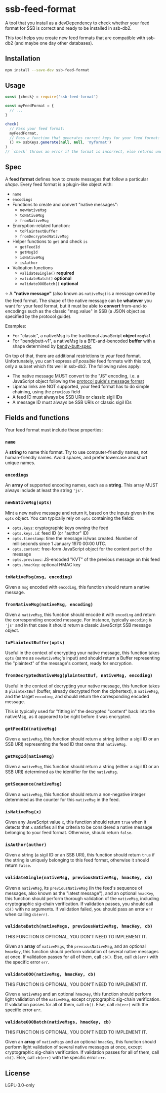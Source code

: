 <!--
SPDX-FileCopyrightText: 2022 Andre 'Staltz' Medeiros <contact@staltz.com>

SPDX-License-Identifier: CC0-1.0
-->

# ssb-feed-format

A tool that you install as a devDependency to check whether your feed format for
SSB is correct and ready to be installed in ssb-db2.

This tool helps you create new feed formats that are compatible with ssb-db2 (and maybe one day other databases).

## Installation

```bash
npm install --save-dev ssb-feed-format
```

## Usage

```js
const {check} = require('ssb-feed-format')

const myFeedFormat = {
  // ...
}

check(
  // Pass your feed format:
  myFeedFormat,
  // Pass a function that generates correct keys for your feed format:
  () => ssbKeys.generate(null, null, 'myformat')
)
// `check` throws an error if the format is incorrect, else returns undefined
```

## Spec

A **feed format** defines how to create messages that follow a particular *shape*. Every feed format is a plugin-like object with:

- `name`
- `encodings`
- Functions to create and convert "native messages":
  - `newNativeMsg`
  - `toNativeMsg`
  - `fromNativeMsg`
- Encryption-related function:
  - `toPlaintextBuffer`
  - `fromDecryptedNativeMsg`
- Helper functions to `get` and check `is`
  - `getFeedId`
  - `getMsgId`
  - `isNativeMsg`
  - `isAuthor`
- Validation functions
  - `validateSingle()` **required**
  - `validateBatch()` **optional**
  - `validateOOOBatch()` **optional**

:star: A **"native message"** (also known as `nativeMsg`) is a message owned by the feed format. The shape of the native message can be **whatever** you want for your feed format, but it must be able to **convert** from-and-to encodings such as the classic "msg.value" in SSB (a JSON object as specified by the protocol guide).

Examples:

- For "classic", a nativeMsg is the traditional JavaScript **object** `msgVal`
- For "bendybutt-v1", a nativeMsg is a BFE-and-bencoded **buffer** with a shape determined by [bendy-butt-spec](https://github.com/ssb-ngi-pointer/bendy-butt-spec)

On top of that, there are additional restrictions to your feed format. Unfortunately, you can't express *all possible* feed formats with this tool, only a subset which fits well in ssb-db2. The following rules apply:

- The native message MUST convert to the "JS" encoding, i.e. a JavaScript object following the [protocol guide's message format](https://ssbc.github.io/scuttlebutt-protocol-guide/#message-format)
- Lipmaa links are NOT supported, your feed format has to do simple chaining, using the `previous` field
- A feed ID must always be SSB URIs or classic sigil IDs
- A message ID must always be SSB URIs or classic sigil IDs

## Fields and functions

Your feed format must include these properties:

### `name`

A **string** to name this format. Try to use computer-friendly names, not human-friendly names. Avoid spaces, and prefer lowercase and short unique names.

### `encodings`

An **array** of supported encoding names, each as a **string**. This array MUST
always include at least the string `'js'`.

### `newNativeMsg(opts)`

Mint a new native message and return it, based on the inputs given in the `opts` object. You can typically rely on `opts` containing the fields:

- `opts.keys`: cryptographic keys owning the feed
- `opts.keys.id`: feed ID (or "author" ID)
- `opts.timestamp`: time the message is/was created. Number of milliseconds since 1 January 1970 00:00 UTC.
- `opts.content`: free-form JavaScript object for the content part of the message
- `opts.previous`: JS-encoded "KVT" of the previous message on this feed
- `opts.hmacKey`: optional HMAC key

### `toNativeMsg(msg, encoding)`

Given a `msg` encoded with `encoding`, this function should return a native message.

### `fromNativeMsg(nativeMsg, encoding)`

Given a `nativeMsg`, this function should encode it with `encoding` and return the corresponding encoded message. For instance, typically `encoding` is `'js'` and in that case it should return a classic JavaScript SSB message object.

### `toPlaintextBuffer(opts)`

Useful in the context of encrypting your native message, this function takes `opts` (same as `newNativeMsg`'s input) and should return a Buffer representing the "plaintext" of the message's content, ready for encryption.

### `fromDecryptedNativeMsg(plaintextBuf, nativeMsg, encoding)`

Useful in the context of decrypting your native message, this function takes a
`plaintextBuf` (buffer, already decrypted from the ciphertext), a `nativeMsg`, and the target `encoding`, and should return the corresponding encoded message.

This is typically used for "fitting in" the decrypted "content" back into the nativeMsg, as it appeared to be right before it was encrypted.

### `getFeedId(nativeMsg)`

Given a `nativeMsg`, this function should return a string (either a sigil ID or an SSB URI) representing the feed ID that owns that `nativeMsg`.

### `getMsgId(nativeMsg)`

Given a `nativeMsg`, this function should return a string (either a sigil ID or an SSB URI) determined as the identifier for the `nativeMsg`.

### `getSequence(nativeMsg)`

Given a `nativeMsg`, this function should return a non-negative integer determined as the counter for this `nativeMsg` in the feed.

### `isNativeMsg(x)`

Given any JavaScript value `x`, this function should return `true` when it detects that `x` satisfies all the criteria to be considered a native message belonging to your feed format. Otherwise, should return `false`.

### `isAuthor(author)`

Given a string (a sigil ID or an SSB URI), this function should return `true` if the string is uniquely belonging to this feed format, otherwise it should return `false`.

### `validateSingle(nativeMsg, previousNativeMsg, hmacKey, cb)`

Given a `nativeMsg`, its `previousNativeMsg` (in the feed's sequence of messages, also known as the "latest message"), and an optional `hmacKey`, this function should perform thorough validation of the `nativeMsg`, including cryptographic sig-chain verification. If validation passes, you should call `cb()` with no arguments. If validation failed, you should pass an error `err` when calling `cb(err)`.

### `validateBatch(nativeMsgs, previousNativeMsg, hmacKey, cb)`

THIS FUNCTION IS OPTIONAL, YOU DON'T NEED TO IMPLEMENT IT.

Given an **array** of `nativeMsgs`, the `previousNativeMsg`, and an optional `hmacKey`, this function should perform validation of several native messages at once. If validation passes for all of them, call `cb()`. Else, call `cb(err)` with the specific error `err`.

### `validateOOO(nativeMsg, hmacKey, cb)`

THIS FUNCTION IS OPTIONAL, YOU DON'T NEED TO IMPLEMENT IT.

Given a `nativeMsg` and an optional `hmacKey`, this function should perform light validation of the `nativeMsg`, except cryptographic sig-chain verification. If validation passes for all of them, call `cb()`. Else, call `cb(err)` with the specific error `err`.

### `validateOOOBatch(nativeMsgs, hmacKey, cb)`

THIS FUNCTION IS OPTIONAL, YOU DON'T NEED TO IMPLEMENT IT.

Given an **array** of `nativeMsgs` and an optional `hmacKey`, this function should perform light validation of several native messages at once, except cryptographic sig-chain verification. If validation passes for all of them, call `cb()`. Else, call `cb(err)` with the specific error `err`.

## License

LGPL-3.0-only